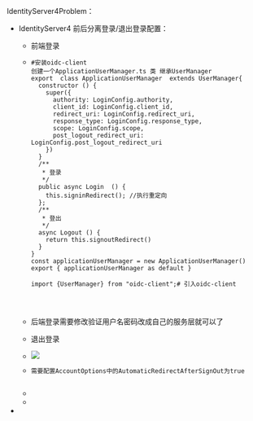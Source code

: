 IdentityServer4Problem：

+ IdentityServer4 前后分离登录/退出登录配置：

  + 前端登录

  + ```tsx
    #安装oidc-client
    创建一个ApplicationUserManager.ts 类 继承UserManager 
    export  class ApplicationUserManager  extends UserManager{
      constructor () {
        super({
          authority: LoginConfig.authority,
          client_id: LoginConfig.client_id,
          redirect_uri: LoginConfig.redirect_uri,
          response_type: LoginConfig.response_type,
          scope: LoginConfig.scope,
          post_logout_redirect_uri: LoginConfig.post_logout_redirect_uri
        })
      }
      /**
       * 登录
       */
      public async Login  () {
        this.signinRedirect(); //执行重定向
      };
      /**
       * 登出
       */
      async Logout () {
        return this.signoutRedirect()
      }
    }
    const applicationUserManager = new ApplicationUserManager()
    export { applicationUserManager as default }
    
    import {UserManager} from "oidc-client";# 引入oidc-client
    
    
    
    
    ```

  + 后端登录需要修改验证用户名密码改成自己的服务层就可以了

  + 退出登录

  + ![](https://wangzewei.oss-cn-beijing.aliyuncs.com/imges/20201105115226.png)

  + ```
    需要配置AccountOptions中的AutomaticRedirectAfterSignOut为true
    
    
    ```

  + 

  + 

+ 